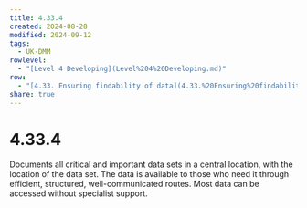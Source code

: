 ```yaml
---
title: 4.33.4
created: 2024-08-28
modified: 2024-09-12
tags:
  - UK-DMM
rowlevel:
  - "[Level 4 Developing](Level%204%20Developing.md)"
row:
  - "[4.33. Ensuring findability of data](4.33.%20Ensuring%20findability%20of%20data.md)"
share: true
---
```

# 4.33.4

Documents all critical and important data sets in a central location, with the location of the data set. The data is available to those who need it through efficient, structured, well-communicated routes. Most data can be accessed without specialist support.
